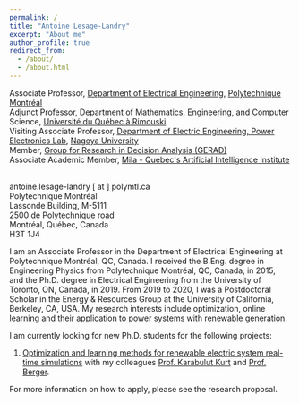 ```yaml
---
permalink: /
title: "Antoine Lesage-Landry"
excerpt: "About me"
author_profile: true
redirect_from: 
  - /about/
  - /about.html
---
```

Associate Professor, [Department of Electrical Engineering](https://www.polymtl.ca/expertises/en/lesage-landry-antoine), [Polytechnique Montréal](https://polymtl.ca/en)<br />
Adjunct Professor, Department of Mathematics, Engineering, and Computer Science, [Université du Québec à Rimouski](https://www.uqar.ca/luniversite/departements/departement-de-mathematiques-informatique-et-genie/)<br />
Visiting Associate Professor, [Department of Electric Engineering, Power Electronics Lab](https://pelab.imass.nagoya-u.ac.jp/member-english/), [Nagoya University](https://en.nagoya-u.ac.jp/)<br />
Member, [Group for Research in Decision Analysis (GERAD)](https://www.gerad.ca/en/people/antoine-lesage-landry)<br />
Associate Academic Member, [Mila - Quebec's Artificial Intelligence Institute](https://mila.quebec/en/person/antoine-lesage-landry/)<br />
<br />

antoine.lesage-landry [ at ] polymtl.ca<br />
Polytechnique Montréal<br />
Lassonde Building, M-5111 <br />
2500 de Polytechnique road<br />
Montréal, Québec, Canada<br />
H3T 1J4<br />


I am an Associate Professor in the Department of Electrical Engineering at Polytechnique Montréal, QC, Canada. I received the B.Eng. degree in Engineering Physics from Polytechnique Montréal, QC, Canada, in 2015, and the Ph.D. degree in Electrical Engineering from the University of Toronto, ON, Canada, in 2019.
From 2019 to 2020, I was a Postdoctoral Scholar in the Energy & Resources Group at the University of California, Berkeley, CA, USA. My research interests include optimization, online learning and their application to power systems with renewable generation.

<!--I am currently looking for new graduate students at the master and PhD levels for several [research projects](http://alesagelandry.github.io/MScPhD_LORER_eng.pdf). Students interested in pursing an M.A.Sc or a Ph.D. under my supervision are welcome to contact me. For more information on how to apply, please see the research proposal.-->

<!--I am also specifically looking for a PhD student for the following [research project](http://alesagelandry.github.io/PhD_OnlineOptimization_Eng.pdf) on online optimization methods for renewable power systems. For more information on how to apply, please see the research proposal.-->

<!-- I am also specifically looking for a postdoctoral fellow for the following [research project](http://alesagelandry.github.io/ProjDesc_AlliancePDF_eng.pdf) to be done in collaboration with my colleagues [Prof. Dagdougi](https://www.polymtl.ca/expertises/en/dagdougui-hanane), [Prof. Audet](https://www.polymtl.ca/expertises/en/audet-charles), and [Prof. Le Digabel](https://www.polymtl.ca/expertises/en/le-digabel-sebastien). For more information on how to apply, please see the research proposal. -->

<!-- I am also specifically looking for a PhD student for the following [research project](http://alesagelandry.github.io/PhD_NetworkAccess.pdf) in the field of communication systems to be done in collaboration with my colleagues [Prof. Karabulut Kurt](https://www.polymtl.ca/expertises/en/karabulut-kurt-gunes). For more information on how to apply, please see the research proposal. -->

I am currently looking for new Ph.D. students for the following projects:
1. [Optimization and learning methods for renewable electric system real-time simulations](http://alesagelandry.github.io/PhD_Simulations_eng.pdf) with my colleagues [Prof. Karabulut Kurt](https://www.polymtl.ca/expertises/en/karabulut-kurt-gunes) and [Prof. Berger](https://www.uqar.ca/professeurs/berger-maxime/).
<!-- 2. [3D Channel and Network Modelling of Drones for Dense and Harmonious Usage of Spectrum](http://alesagelandry.github.io/PhD_3DH_eng.pdf) with my colleague [Prof. Karabulut Kurt](https://www.polymtl.ca/expertises/en/karabulut-kurt-gunes).-->

For more information on how to apply, please see the research proposal.

<!--I am currently looking for new Ph.D. students for the following projects:
<ol>
<li>[Optimization and learning methods for renewable electric system real-time simulations](http://alesagelandry.github.io/PhD_Simulations_eng.pdf) with my colleagues [Prof. Karabulut Kurt](https://www.polymtl.ca/expertises/en/karabulut-kurt-gunes) and [Prof. Berger](https://www.uqar.ca/professeurs/berger-maxime/)</li>
<!--<li>[3D Channel and Network Modeling of Drones for Dense and Harmonious Usage of Spectrum](http://alesagelandry.github.io/PhD_3DH_eng.pdf) with my colleague [Prof. Karabulut Kurt](https://www.polymtl.ca/expertises/en/karabulut-kurt-gunes) </li>
</ol>
For more information on how to apply, please see the research proposal.-->


